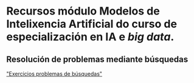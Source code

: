 Recursos módulo Modelos de Intelixencia Artificial do curso de especialización en IA e _big data_.
===================

## Resolución de problemas mediante búsquedas

["Exercicios problemas de búsquedas"](./problem_solving_by_searching/Ejercicios_MIA_busquedas.md)
